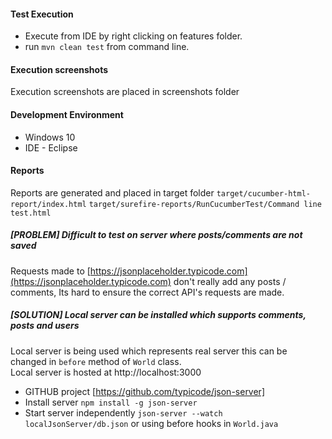 #### Test Execution
* Execute from IDE by right clicking on features folder.
* run `mvn clean test` from command line.

#### Execution screenshots
Execution screenshots are placed in screenshots folder

#### Development Environment
* Windows 10
* IDE - Eclipse

#### Reports
Reports are generated and placed in target folder
`target/cucumber-html-report/index.html`
`target/surefire-reports/RunCucumberTest/Command line test.html`

##### [PROBLEM] Difficult to test on server where posts/comments are not saved
Requests made to [https://jsonplaceholder.typicode.com](https://jsonplaceholder.typicode.com) don't really add any posts / comments,
Its hard to ensure the correct API's requests are made.


##### [SOLUTION] Local server can be installed which supports comments, posts and users
Local server is being used which represents real server this can be changed in `before` method of `World` class.
</br> Local server is hosted at http://localhost:3000  
 * GITHUB project [https://github.com/typicode/json-server]
 * Install server `npm install -g json-server`</br>
 * Start server independently `json-server --watch localJsonServer/db.json` or using before hooks in `World.java`


